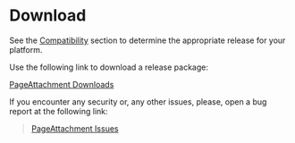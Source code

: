 # Download #

See the [Compatibility](Compatibility.md) section to determine the appropriate release for your platform.


Use the following link to download a release package:

[PageAttachment Downloads](http://code.google.com/p/mediawiki-page-attachment/downloads/list)


If you encounter any security or, any other issues, please, open a bug report at the following link:

> [PageAttachment Issues](http://code.google.com/p/mediawiki-page-attachment/issues/list)